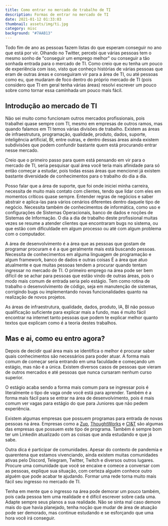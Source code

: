 ```yaml
---
title: Como entrar no mercado de trabalho de TI
description: Formas de entrar no mercado de TI
date: 2021-01-12 01:33:03
thumbnail: assets/img/ti.jpg
category: misc
background: "#7AAB13"
---
```

Todo fim de ano as pessoas fazem listas do que esperam conseguir no ano que está por vir. Olhando no Twitter, percebi que várias pessoas tem o mesmo sonho de "conseguir um emprego melhor" ou conseguir a tão sonhada entrada para o mercado de TI. Como creio que eu tenha um pouco de experiência com isso, visto que conheço histórias de várias pessoas que eram de outras áreas e conseguiram vir para a área de TI, ou até pessoas como eu, que mudaram de foco dentro do próprio mercado de TI (pois considero que TI em geral tenha várias áreas) resolvi escrever um pouco sobre como tornar essa caminhada um pouco mais fácil.

## Introdução ao mercado de TI

Não sei muito como funcionam outros mercados profissionais, pois trabalhei quase sempre com TI, mesmo em empresas de outros ramos, mas quando falamos em TI temos várias divisões de trabalho. Existem as áreas de infraestrutura, programação, qualidade, produto, dados, suporte, inteligência artificial, BI, entre outras, e dentro dessas áreas ainda existem subdivisões que podem confundir bastante quem está procurando entrar nesse mercado.

Creio que o primeiro passo para quem está pensando em vir para o mercado de TI, seria pesquisar qual área você teria mais afinidade para só então começar a estudar, pois todas essas áreas que mencionei já existem bastante diversidade de conhecimentos para o trabalho do dia a dia. 

Posso falar que a área de suporte, que foi onde iniciei minha carreira, necessita de muito mais contato com clientes, tendo que lidar com eles em momentos críticos quase sempre. Entender regras de negócios e saber abstrair e aplica-las para vários cenários diferentes dentro daquele tipo de negócio. Necessita também de conhecimentos de informática, como uso e configurações de Sistemas Operacionais, banco de dados e noções de Sistemas de Informação. O dia a dia de trabalho deste profissional muitas vezes se resume a atender clientes que encontraram bugs no sistema, ou que estão com dificuldade em algum processo ou até com algum problema com o computador.

A área de desenvolvimento é a área que as pessoas que gostam de programar procuram e é a que geralmente mais está buscando pessoas. Necessita de conhecimentos em alguma linguagem de programação e algum framework, banco de dados e outras coisas É a área que atuo atualmente e que muitas pessoas tendem a procurar quando tentam ingressar no mercado de TI. O primeiro emprego na área pode ser bem difícil de se achar para pessoas que estão vindo de outras áreas, pois o modo mais comum de entrada seria pelo estágio. Tem como rotina de trabalho o desenvolvimento de código, seja em manutenção de sistemas, corrigindo bugs ou implementando novas funcionalidades quanto na realização de novos projetos.

As áreas de infraestrutura, qualidade, dados, produto, IA, BI não possuo qualificação suficiente para explicar mais a fundo, mas é muito fácil encontrar na internet tanto pessoas que podem te explicar melhor quanto textos que explicam como é a teoria destes trabalhos.

## Mas e ai, como eu entro agora?

Depois de decidir qual área mais se identifica o melhor é procurar saber quais conhecimentos são necessários para poder atuar. A forma mais comum de começar seria entrando em uma faculdade e começando um estágio, mas não é a única. Existem diversos casos de pessoas que vieram de outros mercados e até pessoas que nunca cursaram nenhum curso superior.

O estágio acaba sendo a forma mais comum para se ingressar pois é literalmente o tipo de vaga onde você está para aprender. Também é a forma mais fácil para se entrar na área de desenvolvimento, pois é mais comum ver vagas para estágio do que para Juniores que não pedem experiência.

Existem algumas empresas que possuem programas para entrada de novas pessoas na área. Empresas como a [Zup](https://www.zup.com.br/), [ThoughtWorks](https://www.thoughtworks.com/pt) e [CI&T](https://ciandt.com/br/pt-br) são algumas das empresas que possuem este tipo de programa. Também é sempre bom ter um Linkedin atualizado com as coisas que anda estudando e que já sabe.

Outra dica é participar de comunidades. Apesar do contexto de pandemia e quarentena que estamos vivenciando, ainda existem muitas comunidades ativas pelo Discord, Telegram, Twitter, Twitch e diversos outros lugares. Procure uma comunidade que você se encaixe e comece a conversar com as pessoas, explique sua situação, com certeza alguém conhece outro alguém que pode acabar te ajudando. Formar uma rede torna muito mais fácil seu ingresso no mercado de TI.

Tenha em mente que o ingresso na área pode demorar um pouco também, pois cada pessoa tem uma realidade e é difícil escrever sobre cada uma. Adapte sempre seus planos a sua realidade. Não se sinta mal caso demore mais do que havia planejado, tenha noção que mudar de área de atuação pode ser demorado, mas continue estudando e se esforçando que uma hora você irá conseguir.